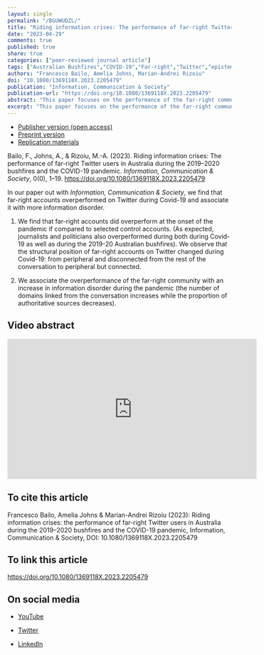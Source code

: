 ```yaml
---
layout: single
permalink: "/BGUWUDZL/"
title: "Riding information crises: The performance of far-right Twitter users in Australia during the 2019–2020 bushfires and the COVID-19 pandemic"
date: "2023-04-29"
comments: true
published: true
share: true
categories: ["peer-reviewed journal article"]
tags: ["Australian Bushfires","COVID-19","Far-right","Twitter","epistemic crisis","information crisis"]
authors: "Francesco Bailo, Amelia Johns, Marian-Andrei Rizoiu"
doi: "10.1080/1369118X.2023.2205479"
publication: "Information, Communication & Society"
publication-url: "https://doi.org/10.1080/1369118X.2023.2205479"
abstract: "This paper focuses on the performance of the far-right community in the Australian Twittersphere during two information crises: the 2019–2020 Australian bushfires and the early months of the 2020 COVID-19 pandemic. Using a mixed method approach to analysing the performance of far-right accounts active in both crises and using an information disorder index to estimate the quality of information being shared on Twitter during the two events, we found that far-right accounts moved from the periphery of these disaster-driven conversations during the Australian bushfires to assume a more central location during the COVID-19 pandemic. We argue that an increase in information disorder and overperformance of far-right accounts during COVID-19 is suggestive of an association between the two, which warrants further investigation."
excerpt: "This paper focuses on the performance of the far-right community in the Australian Twittersphere during two information crises: the 2019–2020 Australian bushfires and the early months of the 2020 COVID-19 pandemic."
---
```


* [Publisher version (open access)](https://doi.org/10.1080/1369118X.2023.2205479) 
* [Preprint version](https://ssrn.com/abstract=4424096) 
* [Replication materials](https://doi.org/10.7910/DVN/QN1LUZ)

Bailo, F., Johns, A., & Rizoiu, M.-A. (2023). Riding information crises: The performance of far-right Twitter users in Australia during the 2019–2020 bushfires and the COVID-19 pandemic. *Information, Communication & Society*, 0(0), 1–19. https://doi.org/10.1080/1369118X.2023.2205479


In our paper out with *Information, Communication & Society*, we find that far-right accounts overperformed on Twitter during Covid-19 and associate it with more information disorder.

1. We find that far-right accounts did overperform at the onset of the pandemic if compared to selected control accounts. (As expected, journalists and politicians also overperformed during both during Covid-19 as well as during the 2019-20 Australian bushfires). We observe that the structural position of far-right accounts on Twitter changed during Covid-19: from peripheral and disconnected from the rest of the conversation to peripheral but connected.

2. We associate the overperformance of the far-right community with an increase in information disorder during the pandemic (the number of domains linked from the conversation increases while the proportion of authoritative sources decreases).

## Video abstract

<iframe width="560" height="315"
src="https://www.youtube.com/embed/XxOh8UOKgmQ" title="YouTube video
player" frameborder="0" allow="accelerometer; autoplay;
clipboard-write; encrypted-media; gyroscope; picture-in-picture;
web-share" allowfullscreen></iframe>

## To cite this article

Francesco Bailo, Amelia Johns &
Marian-Andrei Rizoiu (2023): Riding information crises: the
performance of far-right Twitter users in Australia during the
2019–2020 bushfires and the COVID-19 pandemic, Information,
Communication & Society, DOI: 10.1080/1369118X.2023.2205479 

## To link this article

https://doi.org/10.1080/1369118X.2023.2205479

## On social media 

* [YouTube](/2023/05/08/youtube-riding-informaton-crisis/)

* [Twitter](/2023/05/01/twitter-riding-informaton-crisis/)

* [LinkedIn](/2023/05/01/linkedin-riding-informaton-crisis/)
